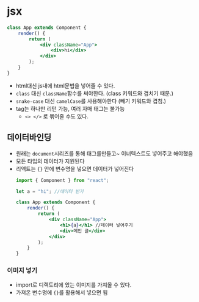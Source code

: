 # jsx

```jsx
class App extends Component {
    render() {
        return (
            <div className="App">
                <div>hi</div>
            </div>
        );
    }
}
```

-   html대신 js내에 html문법을 넣어줄 수 있다.
-   `class` 대신 `className`함수를 써야한다. (class 키워드와 겹치기 때문.)
-   `snake-case` 대신 `camelCase`를 사용해야한다 (빼기 키워드와 겹침.)
-   tag는 하나만 리턴 가능, 여러 자매 태그는 불가능
    -   `<> </>` 로 묶어줄 수도 있다.

## 데이터바인딩

-   원래는 `document`시리즈를 통해 태그를만들고~ 이너텍스트도 넣어주고 해야했음
-   모든 타입의 데이터가 지원된다
-   리액트는 `{}` 안에 변수명을 넣으면 데이터가 넣어진다
    ```jsx
    import { Component } from "react";

    let a = "hi"; //데이터 받기

    class App extends Component {
        render() {
            return (
                <div className="App">
                    <h1>{a}</h1> //데이터 넣어주기
                    <div>메인 글</div>
                </div>
            );
        }
    }
    ```

### 이미지 넣기

-   import로 디렉토리에 았는 이미지를 가져올 수 있다.
-   가져온 변수명에 `{}`를 활용해서 넣으면 됨
